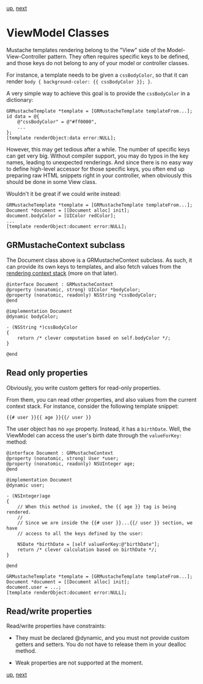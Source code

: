 [up](../../../../GRMustache#documentation), [next](configuration.md)

ViewModel Classes
=================

Mustache templates rendering belong to the "View" side of the Model-View-Controller pattern. They often requires specific keys to be defined, and those keys do not belong to any of your model or controller classes.

For instance, a template needs to be given a `cssBodyColor`, so that it can render `body { background-color: {{ cssBodyColor }}; }`.

A very simple way to achieve this goal is to provide the `cssBodyColor` in a dictionary:

```objc
GRMustacheTemplate *template = [GRMustacheTemplate templateFrom...];
id data = @{
    @"cssBodyColor" = @"#ff0000",
    ...
};
[template renderObject:data error:NULL];
```

However, this may get tedious after a while. The number of specific keys can get very big. Without compiler support, you may do typos in the key names, leading to unexpected renderings. And since there is no easy way to define high-level accessor for those specific keys, you often end up preparing raw HTML snippets right in your controller, when obviously this should be done in some View class.

Wouldn't it be great if we could write instead:

```objc
GRMustacheTemplate *template = [GRMustacheTemplate templateFrom...];
Document *document = [[Document alloc] init];
document.bodyColor = [UIColor redColor];
...
[template renderObject:document error:NULL];
```


GRMustacheContext subclass
--------------------------

The Document class above is a GRMustacheContext subclass. As such, it can provide its own keys to templates, and also fetch values from the [rendering context stack](runtime.md) (more on that later).

```objc
@interface Document : GRMustacheContext
@property (nonatomic, strong) UIColor *bodyColor;
@property (nonatomic, readonly) NSString *cssBodyColor;
@end

@implementation Document
@dynamic bodyColor;

- (NSString *)cssBodyColor
{
    return /* clever computation based on self.bodyColor */;
}

@end
```

Read only properties
--------------------

Obviously, you write custom getters for read-only properties.

From them, you can read other properties, and also values from the current context stack. For instance, consider the following template snippet:

    {{# user }}{{ age }}{{/ user }}

The user object has no `age` property. Instead, it has a `birthDate`. Well, the ViewModel can access the user's birth date through the `valueForKey:` method:

```objc
@interface Document : GRMustacheContext
@property (nonatomic, strong) User *user;
@property (nonatomic, readonly) NSUInteger age;
@end

@implementation Document
@dynamic user;

- (NSInteger)age
{
    // When this method is invoked, the {{ age }} tag is being rendered.
    //
    // Since we are inside the {{# user }}...{{/ user }} section, we have
    // access to all the keys defined by the user:
    
    NSDate *birthDate = [self valueForKey:@"birthDate"];
    return /* clever calculation based on birthDate */;
}

@end

GRMustacheTemplate *template = [GRMustacheTemplate templateFrom...];
Document *document = [[Document alloc] init];
document.user = ...;
[template renderObject:document error:NULL];
```


Read/write properties
---------------------

Read/write properties have constraints:

- They must be declared @dynamic, and you must not provide custom getters and setters. You do not have to release them in your dealloc method.

- Weak properties are not supported at the moment.


[up](../../../../GRMustache#documentation), [next](configuration.md)
